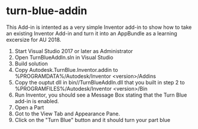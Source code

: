# turn-blue-addin

This Add-in is intented as a very simple Inventor add-in to show how to take an existing Inventor Add-in and turn it into an AppBundle as a learning excersize for AU 2018.

1. Start Visual Studio 2017 or later as Administrator 
2. Open TurnBlueAddIn.sln in Visual Studio
3. Build solution
4. Copy Autodesk.TurnBlue.Inventor.addin to %PROGRAMDATA%/Autodesk/Inventor \<version\>/Addins
5. Copy the ouptut dll in bin/<Config>/TurnBlueAddIn.dll that you built in step 2 to %PROGRAMFILES%/Autodesk/Inventor \<version\>/Bin
6. Run Inventor, you should see a Message Box stating that the Turn Blue add-in is enabled.
7. Open a Part
8. Got to the View Tab and Appearance Pane. 
9. Click on the "Turn Blue" button and it should turn your part blue
